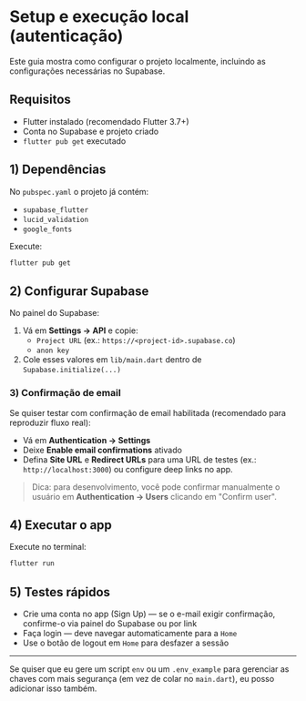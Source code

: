 # Setup e execução local (autenticação)

Este guia mostra como configurar o projeto localmente, incluindo as configurações necessárias no Supabase.

## Requisitos
- Flutter instalado (recomendado Flutter 3.7+)
- Conta no Supabase e projeto criado
- `flutter pub get` executado

## 1) Dependências
No `pubspec.yaml` o projeto já contém:
- `supabase_flutter`
- `lucid_validation`
- `google_fonts`

Execute:

```bash
flutter pub get
```

## 2) Configurar Supabase
No painel do Supabase:
1. Vá em **Settings → API** e copie:
   - `Project URL` (ex.: `https://<project-id>.supabase.co`)
   - `anon key`
2. Cole esses valores em `lib/main.dart` dentro de `Supabase.initialize(...)`

### 3) Confirmação de email
Se quiser testar com confirmação de email habilitada (recomendado para reproduzir fluxo real):
- Vá em **Authentication → Settings**
- Deixe **Enable email confirmations** ativado
- Defina **Site URL** e **Redirect URLs** para uma URL de testes (ex.: `http://localhost:3000`) ou configure deep links no app.

> Dica: para desenvolvimento, você pode confirmar manualmente o usuário em **Authentication → Users** clicando em "Confirm user".

## 4) Executar o app
Execute no terminal:

```bash
flutter run
```

## 5) Testes rápidos
- Crie uma conta no app (Sign Up) — se o e-mail exigir confirmação, confirme-o via painel do Supabase ou por link
- Faça login — deve navegar automaticamente para a `Home`
- Use o botão de logout em `Home` para desfazer a sessão

---

Se quiser que eu gere um script `env` ou um `.env_example` para gerenciar as chaves com mais segurança (em vez de colar no `main.dart`), eu posso adicionar isso também.